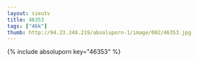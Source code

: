 ```yaml
--- 
layout: sieutv
title: 46353
tags: ["46k"]
thumb: http://94.23.248.219/absoluporn-1/image/002/46353.jpg
---
```

{% include absoluporn key="46353" %} 
